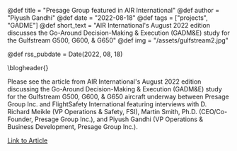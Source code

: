 @def title = "Presage Group featured in AIR International"
@def author = "Piyush Gandhi"
@def date = "2022-08-18"
@def tags = ["projects", "GADME"]
@def short_text = "AIR International's August 2022 edition discusses the Go-Around Decision-Making & Execution (GADM&E) study for the Gulfstream G500, G600, & G650"
@def img = "/assets/gulfstream2.jpg"

@def rss_pubdate = Date(2022, 08, 18)

\blogheader{}

Please see the article from AIR International's August 2022 edition discussing the Go-Around Decision-Making & Execution (GADM&E) study for the Gulfstream G500, G600, & G650 aircraft underway between Presage Group Inc. and FlightSafety International featuring interviews with D. Richard Meikle (VP Operations & Safety, FSI), Martin Smith, Ph.D. (CEO/Co-Founder, Presage Group Inc.), and Piyush Gandhi (VP Operations & Business Development, Presage Group Inc.).

[Link to Article](/assets/1661369159129.pdf)
